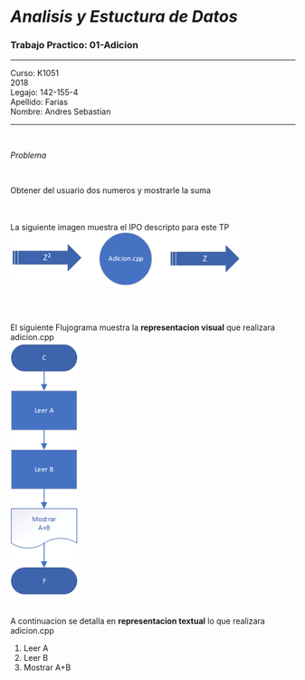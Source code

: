 # ***Analisis y Estuctura de Datos***
###  Trabajo Practico: 01-Adicion

---

Curso: K1051<br>
2018<br>
Legajo: 142-155-4<br>
Apellido: Farias<br>
Nombre: Andres Sebastian<br>

---

<br>

_Problema_

<br>

Obtener del usuario dos numeros y mostrarle la suma<br>
<br>
<br>







La siguiente imagen muestra el IPO descripto para este TP<br>
![ipo]

<br>
<br>

El siguiente Flujograma muestra la **representacion visual** que realizara adicion.cpp<br>
![flujo]
<br>
<br>

A continuacion se detalla en **representacion textual** lo que realizara adicion.cpp<br>

1. Leer A<br>
2. Leer B<br>
3. Mostrar A+B<br>

<br>

[ipo]: ipo.png
[flujo]: Diag_fluj.png

<br>
<br>
<br>
<br>

